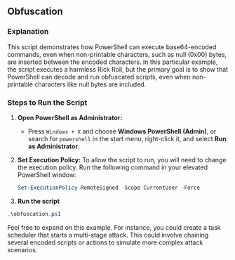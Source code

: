 ## Obfuscation

### Explanation

This script demonstrates how PowerShell can execute base64-encoded commands, even when non-printable characters, such as null (0x00) bytes, are inserted between the encoded characters. In this particular example, the script executes a harmless Rick Roll, but the primary goal is to show that PowerShell can decode and run obfuscated scripts, even when non-printable characters like null bytes are included.

### Steps to Run the Script

1. **Open PowerShell as Administrator:**
   - Press `Windows + X` and choose **Windows PowerShell (Admin)**, or search for `powershell` in the start menu, right-click it, and select **Run as Administrator**.

2. **Set Execution Policy:**
   To allow the script to run, you will need to change the execution policy. Run the following command in your elevated PowerShell window:

   ```powershell
   Set-ExecutionPolicy RemoteSigned -Scope CurrentUser -Force
   ```

3. **Run the script**
  ```powershell
  .\obfuscation.ps1
  ```

Feel free to expand on this example. For instance, you could create a task scheduler that starts a multi-stage attack. This could involve chaining several encoded scripts or actions to simulate more complex attack scenarios.